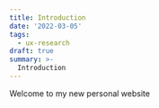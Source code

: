 ```yaml
---
title: Introduction
date: '2022-03-05'
tags:
  - ux-research
draft: true
summary: >-
  Introduction
---
```


Welcome to my new personal website
